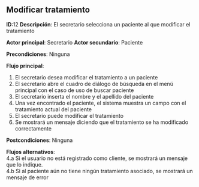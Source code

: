## Modificar tratamiento

**ID**:12 **Descripción**: El secretario selecciona un paciente al que modificar el tratamiento  

**Actor principal**: Secretario
**Actor secundario**: Paciente

**Precondiciones**: Ninguna

**Flujo principal**:
1. El secretario desea modificar el tratamiento a un paciente
2. El secretario abre el cuadro de diálogo de búsqueda en el menú principal con el caso de uso de buscar paciente
3. El secretario inserta el nombre y el apellido del paciente
4. Una vez encontrado el paciente, el sistema muestra un campo con el tratamiento actual del paciente
5. El secretario puede modificar el tratamiento
6. Se mostrará un mensaje diciendo que el tratamiento se ha modificado correctamente

**Postcondiciones**:  Ninguna

**Flujos alternativos**:  
4.a Si el usuario no está registrado como cliente, se mostrará un mensaje que lo indique.  
4.b Si al paciente aún no tiene ningún tratamiento asociado, se mostrará un mensaje de error
